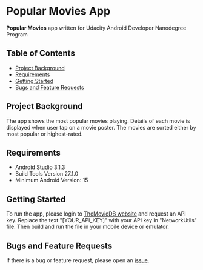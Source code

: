# Popular Movies App
**Popular Movies** app written for Udacity Android Developer Nanodegree Program

## Table of Contents
* [Project Background](#project-background)
* [Requirements](#requirements)
* [Getting Started](#getting-started)
* [Bugs and Feature Requests](#bugs-and-feature-requests)

## Project Background
 The app shows the most popular movies playing. Details of each movie is displayed when user tap on a movie poster. The movies are sorted either by most popular or highest-rated.

## Requirements
- Android Studio 3.1.3
- Build Tools Version 27.1.0
- Minimum Android Version: 15

## Getting Started
To run the app, please login to [TheMovieDB website](https://developers.themoviedb.org/3/getting-started/introduction) and request an API key. Replace the text "[YOUR_API_KEY]" with your API key in "NetworkUtils" file. Then build and run the file in your mobile device or emulator.

## Bugs and Feature Requests
If there is a bug or feature request, please open an [issue](https://github.com/eileenwong9305/Sandwich-Club-App/issues/new).
